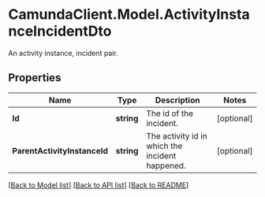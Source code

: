 # CamundaClient.Model.ActivityInstanceIncidentDto
An activity instance, incident pair.
## Properties

Name | Type | Description | Notes
------------ | ------------- | ------------- | -------------
**Id** | **string** | The id of the incident. | [optional] 
**ParentActivityInstanceId** | **string** | The activity id in which the incident happened. | [optional] 

[[Back to Model list]](../README.md#documentation-for-models) [[Back to API list]](../README.md#documentation-for-api-endpoints) [[Back to README]](../README.md)

